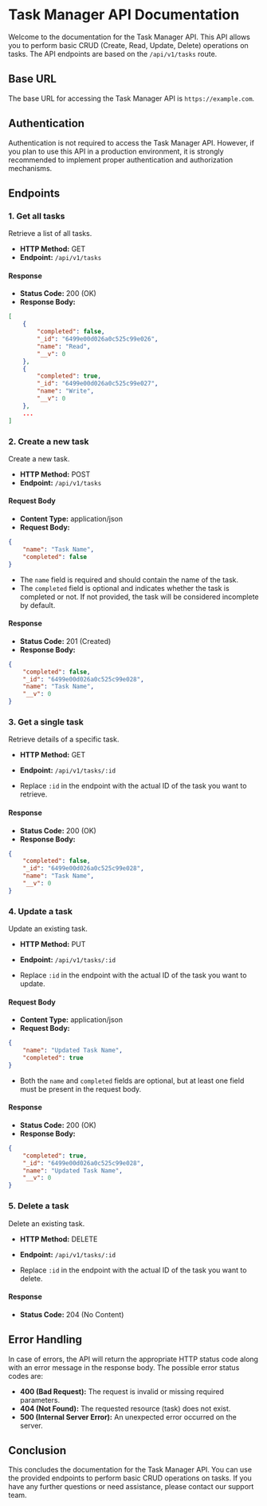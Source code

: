 # Task Manager API Documentation

Welcome to the documentation for the Task Manager API. This API allows you to perform basic CRUD (Create, Read, Update, Delete) operations on tasks. The API endpoints are based on the `/api/v1/tasks` route.

## Base URL

The base URL for accessing the Task Manager API is `https://example.com`.

## Authentication

Authentication is not required to access the Task Manager API. However, if you plan to use this API in a production environment, it is strongly recommended to implement proper authentication and authorization mechanisms.

## Endpoints

### 1. Get all tasks

Retrieve a list of all tasks.

- **HTTP Method:** GET
- **Endpoint:** `/api/v1/tasks`

#### Response

- **Status Code:** 200 (OK)
- **Response Body:**

```json
[
    {
        "completed": false,
        "_id": "6499e00d026a0c525c99e026",
        "name": "Read",
        "__v": 0
    },
    {
        "completed": true,
        "_id": "6499e00d026a0c525c99e027",
        "name": "Write",
        "__v": 0
    },
    ...
]
```

### 2. Create a new task

Create a new task.

- **HTTP Method:** POST
- **Endpoint:** `/api/v1/tasks`

#### Request Body

- **Content Type:** application/json
- **Request Body:**

```json
{
    "name": "Task Name",
    "completed": false
}
```

- The `name` field is required and should contain the name of the task.
- The `completed` field is optional and indicates whether the task is completed or not. If not provided, the task will be considered incomplete by default.

#### Response

- **Status Code:** 201 (Created)
- **Response Body:**

```json
{
    "completed": false,
    "_id": "6499e00d026a0c525c99e028",
    "name": "Task Name",
    "__v": 0
}
```

### 3. Get a single task

Retrieve details of a specific task.

- **HTTP Method:** GET
- **Endpoint:** `/api/v1/tasks/:id`

- Replace `:id` in the endpoint with the actual ID of the task you want to retrieve.

#### Response

- **Status Code:** 200 (OK)
- **Response Body:**

```json
{
    "completed": false,
    "_id": "6499e00d026a0c525c99e028",
    "name": "Task Name",
    "__v": 0
}
```

### 4. Update a task

Update an existing task.

- **HTTP Method:** PUT
- **Endpoint:** `/api/v1/tasks/:id`

- Replace `:id` in the endpoint with the actual ID of the task you want to update.

#### Request Body

- **Content Type:** application/json
- **Request Body:**

```json
{
    "name": "Updated Task Name",
    "completed": true
}
```

- Both the `name` and `completed` fields are optional, but at least one field must be present in the request body.

#### Response

- **Status Code:** 200 (OK)
- **Response Body:**

```json
{
    "completed": true,
    "_id": "6499e00d026a0c525c99e028",
    "name": "Updated Task Name",
    "__v": 0
}
```

### 5. Delete a task



Delete an existing task.

- **HTTP Method:** DELETE
- **Endpoint:** `/api/v1/tasks/:id`

- Replace `:id` in the endpoint with the actual ID of the task you want to delete.

#### Response

- **Status Code:** 204 (No Content)

## Error Handling

In case of errors, the API will return the appropriate HTTP status code along with an error message in the response body. The possible error status codes are:

- **400 (Bad Request):** The request is invalid or missing required parameters.
- **404 (Not Found):** The requested resource (task) does not exist.
- **500 (Internal Server Error):** An unexpected error occurred on the server.

## Conclusion

This concludes the documentation for the Task Manager API. You can use the provided endpoints to perform basic CRUD operations on tasks. If you have any further questions or need assistance, please contact our support team.